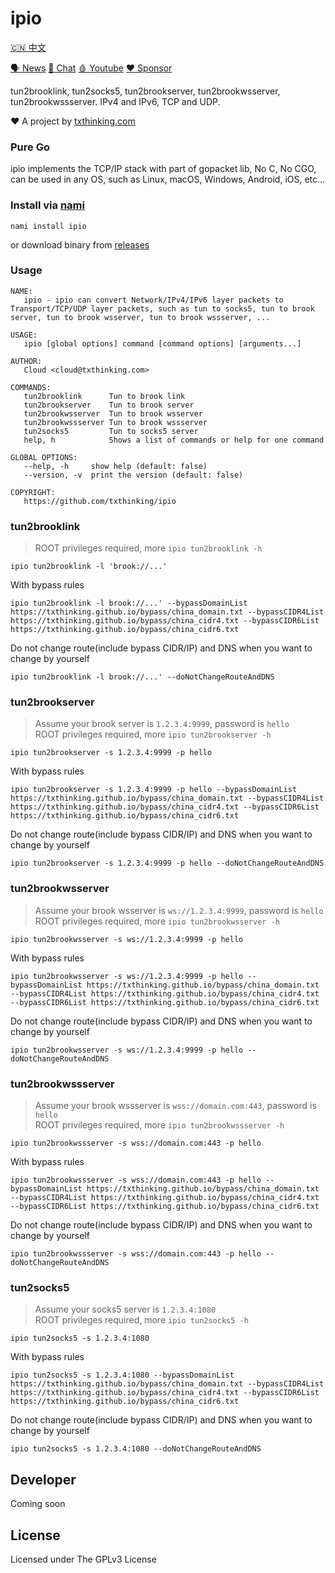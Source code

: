 # ipio

[🇨🇳 中文](README_ZH.md)

[🗣 News](https://t.me/txthinking_news)
[💬 Chat](https://join.txthinking.com)
[🩸 Youtube](https://www.youtube.com/txthinking) 
[❤️ Sponsor](https://github.com/sponsors/txthinking)

tun2brooklink, tun2socks5, tun2brookserver, tun2brookwsserver, tun2brookwssserver. IPv4 and IPv6, TCP and UDP.

❤️ A project by [txthinking.com](https://www.txthinking.com)

### Pure Go

ipio implements the TCP/IP stack with part of gopacket lib, No C, No CGO, can be used in any OS, such as Linux, macOS, Windows, Android, iOS, etc...

### Install via [nami](https://github.com/txthinking/nami)

```
nami install ipio
```

or download binary from [releases](https://github.com/txthinking/ipio/releases)

### Usage

```
NAME:
   ipio - ipio can convert Network/IPv4/IPv6 layer packets to Transport/TCP/UDP layer packets, such as tun to socks5, tun to brook server, tun to brook wsserver, tun to brook wssserver, ...

USAGE:
   ipio [global options] command [command options] [arguments...]

AUTHOR:
   Cloud <cloud@txthinking.com>

COMMANDS:
   tun2brooklink      Tun to brook link
   tun2brookserver    Tun to brook server
   tun2brookwsserver  Tun to brook wsserver
   tun2brookwssserver Tun to brook wssserver
   tun2socks5         Tun to socks5 server
   help, h            Shows a list of commands or help for one command

GLOBAL OPTIONS:
   --help, -h     show help (default: false)
   --version, -v  print the version (default: false)

COPYRIGHT:
   https://github.com/txthinking/ipio
```

### tun2brooklink

> ROOT privileges required, more `ipio tun2brooklink -h`

```
ipio tun2brooklink -l 'brook://...'
```
With bypass rules
```
ipio tun2brooklink -l brook://...' --bypassDomainList https://txthinking.github.io/bypass/china_domain.txt --bypassCIDR4List https://txthinking.github.io/bypass/china_cidr4.txt --bypassCIDR6List https://txthinking.github.io/bypass/china_cidr6.txt
```
Do not change route(include bypass CIDR/IP) and DNS when you want to change by yourself
```
ipio tun2brooklink -l brook://...' --doNotChangeRouteAndDNS
```

### tun2brookserver

> Assume your brook server is `1.2.3.4:9999`, password is `hello`<br/>
> ROOT privileges required, more `ipio tun2brookserver -h`

```
ipio tun2brookserver -s 1.2.3.4:9999 -p hello
```
With bypass rules
```
ipio tun2brookserver -s 1.2.3.4:9999 -p hello --bypassDomainList https://txthinking.github.io/bypass/china_domain.txt --bypassCIDR4List https://txthinking.github.io/bypass/china_cidr4.txt --bypassCIDR6List https://txthinking.github.io/bypass/china_cidr6.txt
```
Do not change route(include bypass CIDR/IP) and DNS when you want to change by yourself
```
ipio tun2brookserver -s 1.2.3.4:9999 -p hello --doNotChangeRouteAndDNS
```

### tun2brookwsserver

> Assume your brook wsserver is `ws://1.2.3.4:9999`, password is `hello`<br/>
> ROOT privileges required, more `ipio tun2brookwsserver -h`

```
ipio tun2brookwsserver -s ws://1.2.3.4:9999 -p hello
```
With bypass rules
```
ipio tun2brookwsserver -s ws://1.2.3.4:9999 -p hello --bypassDomainList https://txthinking.github.io/bypass/china_domain.txt --bypassCIDR4List https://txthinking.github.io/bypass/china_cidr4.txt --bypassCIDR6List https://txthinking.github.io/bypass/china_cidr6.txt
```
Do not change route(include bypass CIDR/IP) and DNS when you want to change by yourself
```
ipio tun2brookwsserver -s ws://1.2.3.4:9999 -p hello --doNotChangeRouteAndDNS
```

### tun2brookwssserver

> Assume your brook wssserver is `wss://domain.com:443`, password is `hello`<br/>
> ROOT privileges required, more `ipio tun2brookwssserver -h`

```
ipio tun2brookwssserver -s wss://domain.com:443 -p hello
```
With bypass rules
```
ipio tun2brookwssserver -s wss://domain.com:443 -p hello --bypassDomainList https://txthinking.github.io/bypass/china_domain.txt --bypassCIDR4List https://txthinking.github.io/bypass/china_cidr4.txt --bypassCIDR6List https://txthinking.github.io/bypass/china_cidr6.txt
```
Do not change route(include bypass CIDR/IP) and DNS when you want to change by yourself
```
ipio tun2brookwssserver -s wss://domain.com:443 -p hello --doNotChangeRouteAndDNS
```

### tun2socks5

> Assume your socks5 server is `1.2.3.4:1080`<br/>
> ROOT privileges required, more `ipio tun2socks5 -h`

```
ipio tun2socks5 -s 1.2.3.4:1080
```
With bypass rules
```
ipio tun2socks5 -s 1.2.3.4:1080 --bypassDomainList https://txthinking.github.io/bypass/china_domain.txt --bypassCIDR4List https://txthinking.github.io/bypass/china_cidr4.txt --bypassCIDR6List https://txthinking.github.io/bypass/china_cidr6.txt
```
Do not change route(include bypass CIDR/IP) and DNS when you want to change by yourself
```
ipio tun2socks5 -s 1.2.3.4:1080 --doNotChangeRouteAndDNS
```

## Developer

Coming soon

## License

Licensed under The GPLv3 License
